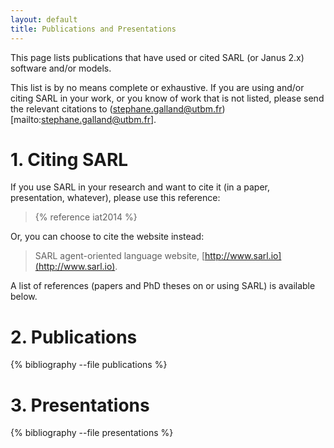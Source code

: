 ```yaml
---
layout: default
title: Publications and Presentations
---
```


This page lists publications that have used or cited SARL (or Janus 2.x) software and/or models.

This list is by no means complete or exhaustive. If you are using and/or citing SARL in your work, or you know of work that is not listed, please send the relevant citations to (stephane.galland@utbm.fr)[mailto:stephane.galland@utbm.fr].

# 1. Citing SARL

If you use SARL in your research and want to cite it (in a paper, presentation, whatever), please use this reference:

> {% reference iat2014 %}

Or, you can choose to cite the website instead:

> SARL agent-oriented language website, [http://www.sarl.io](http://www.sarl.io).

A list of references (papers and PhD theses on or using SARL) is available below.

# 2. Publications
{% bibliography --file publications %}

# 3. Presentations

{% bibliography --file presentations %}
